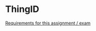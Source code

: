 # ThingID

[Requirements for this assignment / exam](https://mailmissouri-my.sharepoint.com/:w:/r/personal/ahrzd_umsystem_edu/_layouts/15/Doc.aspx?sourcedoc=%7B9E8A3429-8343-4F6A-A024-7E04FA6B5F50%7D&file=Group%206%20%E2%80%94%20ThingID%20(SSI%20%2B%20IoT%20device%20SBT%20%2B%20access%20passes).docx&action=default&mobileredirect=tru)
